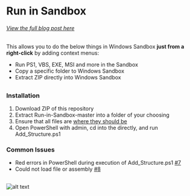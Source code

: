 # Run in Sandbox
###### *[View the full blog post here](http://www.systanddeploy.com/2019/06/run-file-in-windows-sandbox-from-right.html)*

This allows you to do the below things in Windows Sandbox **just from a right-click** by adding context menus:
- Run PS1, VBS, EXE, MSI and more in the Sandbox
- Copy a specific folder to Windows Sandbox
- Extract ZIP directly into Windows Sandbox

## 

### Installation
1. Download ZIP of this repository
2. Extract Run-in-Sandbox-master into a folder of your choosing
3. Ensure that all files are [where they should be](https://github.com/damienvanrobaeys/Run-in-Sandbox/issues/7#issuecomment-679116845)
4. Open PowerShell with admin, cd into the directly, and run Add_Structure.ps1

### Common Issues
- Red errors in PowerShell during execution of Add_Structure.ps1 [#7](https://github.com/damienvanrobaeys/Run-in-Sandbox/issues/7#issuecomment-679116845)
- Could not load file or assembly [#8](https://github.com/damienvanrobaeys/Run-in-Sandbox/issues/8)

##
![alt text](https://github.com/damienvanrobaeys/Run-in-Sandbox/blob/master/run_ps1_preview.gif.gif)
